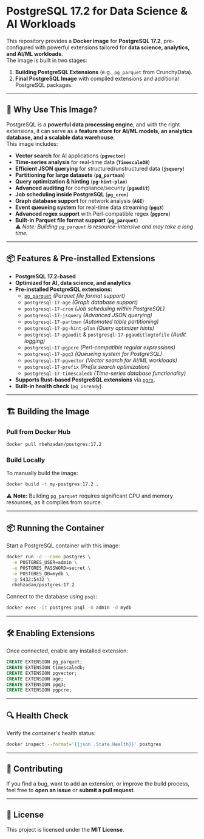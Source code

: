 # PostgreSQL 17.2 for Data Science & AI Workloads

This repository provides a **Docker image** for **PostgreSQL 17.2**, pre-configured with powerful extensions tailored for **data science, analytics, and AI/ML workloads**.  
The image is built in two stages:
1. **Building PostgreSQL Extensions** (e.g., `pg_parquet` from CrunchyData).  
2. **Final PostgreSQL Image** with compiled extensions and additional PostgreSQL packages.

---

## 🚀 Why Use This Image?

PostgreSQL is a **powerful data processing engine**, and with the right extensions, it can serve as a **feature store for AI/ML models, an analytics database, and a scalable data warehouse**.  
This image includes:

- **Vector search** for AI applications (**`pgvector`**)  
- **Time-series analysis** for real-time data (**`TimescaleDB`**)  
- **Efficient JSON querying** for structured/unstructured data (**`jsquery`**)  
- **Partitioning for large datasets** (**`pg_partman`**)  
- **Query optimization & hinting** (**`pg-hint-plan`**)  
- **Advanced auditing** for compliance/security (**`pgaudit`**)  
- **Job scheduling inside PostgreSQL** (**`pg_cron`**)  
- **Graph database support** for network analysis (**`AGE`**)  
- **Event queueing system** for real-time data streaming (**`pgq3`**)  
- **Advanced regex support** with Perl-compatible regex (**`pgpcre`**)  
- **Built-in Parquet file format support** (**`pg_parquet`**)  
  ⚠️ *Note: Building `pg_parquet` is resource-intensive and may take a long time.*

---

## 📦 Features & Pre-installed Extensions

- **PostgreSQL 17.2-based**
- **Optimized for AI, data science, and analytics**
- **Pre-installed PostgreSQL extensions:**
  - [`pg_parquet`](https://github.com/CrunchyData/pg_parquet) *(Parquet file format support)*
  - `postgresql-17-age` *(Graph database support)*
  - `postgresql-17-cron` *(Job scheduling within PostgreSQL)*
  - `postgresql-17-jsquery` *(Advanced JSON querying)*
  - `postgresql-17-partman` *(Automated table partitioning)*
  - `postgresql-17-pg-hint-plan` *(Query optimizer hints)*
  - `postgresql-17-pgaudit` & `postgresql-17-pgauditlogtofile` *(Audit logging)*
  - `postgresql-17-pgpcre` *(Perl-compatible regular expressions)*
  - `postgresql-17-pgq3` *(Queueing system for PostgreSQL)*
  - `postgresql-17-pgvector` *(Vector search for AI/ML workloads)*
  - `postgresql-17-prefix` *(Prefix search optimization)*
  - `postgresql-17-timescaledb` *(Time-series database functionality)*
- **Supports Rust-based PostgreSQL extensions** via [`pgrx`](https://github.com/pgcentralfoundation/pgrx).
- **Built-in health check** (`pg_isready`).

---

## 🏗️ Building the Image

### Pull from Docker Hub
```sh
docker pull rbehzadan/postgres:17.2
```

### Build Locally
To manually build the image:
```sh
docker build -t my-postgres:17.2 .
```

⚠️ **Note:** Building `pg_parquet` requires significant CPU and memory resources, as it compiles from source.

---

## 📦 Running the Container

Start a PostgreSQL container with this image:
```sh
docker run -d --name postgres \
  -e POSTGRES_USER=admin \
  -e POSTGRES_PASSWORD=secret \
  -e POSTGRES_DB=mydb \
  -p 5432:5432 \
  rbehzadan/postgres:17.2
```

Connect to the database using `psql`:
```sh
docker exec -it postgres psql -U admin -d mydb
```

---

## 🛠️ Enabling Extensions

Once connected, enable any installed extension:
```sql
CREATE EXTENSION pg_parquet;
CREATE EXTENSION timescaledb;
CREATE EXTENSION pgvector;
CREATE EXTENSION age;
CREATE EXTENSION pgq3;
CREATE EXTENSION pgpcre;
```

---

## 🔍 Health Check

Verify the container's health status:
```sh
docker inspect --format='{{json .State.Health}}' postgres
```

---

## 🤝 Contributing

If you find a bug, want to add an extension, or improve the build process, feel free to **open an issue** or **submit a pull request**.

---

## 📜 License

This project is licensed under the **MIT License**.
